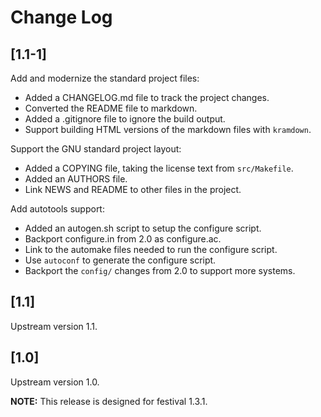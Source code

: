 # Change Log

## [1.1-1]

Add and modernize the standard project files:

  * Added a CHANGELOG.md file to track the project changes.
  * Converted the README file to markdown.
  * Added a .gitignore file to ignore the build output.
  * Support building HTML versions of the markdown files with `kramdown`.

Support the GNU standard project layout:

  * Added a COPYING file, taking the license text from `src/Makefile`.
  * Added an AUTHORS file.
  * Link NEWS and README to other files in the project.

Add autotools support:

  * Added an autogen.sh script to setup the configure script.
  * Backport configure.in from 2.0 as configure.ac.
  * Link to the automake files needed to run the configure script.
  * Use `autoconf` to generate the configure script.
  * Backport the `config/` changes from 2.0 to support more systems.

## [1.1]

Upstream version 1.1.

## [1.0]

Upstream version 1.0.

__NOTE:__ This release is designed for festival 1.3.1.
